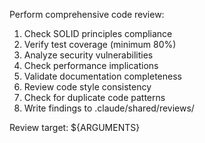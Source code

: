 Perform comprehensive code review:
1. Check SOLID principles compliance
2. Verify test coverage (minimum 80%)
3. Analyze security vulnerabilities
4. Check performance implications
5. Validate documentation completeness
6. Review code style consistency
7. Check for duplicate code patterns
8. Write findings to .claude/shared/reviews/

Review target: ${ARGUMENTS}